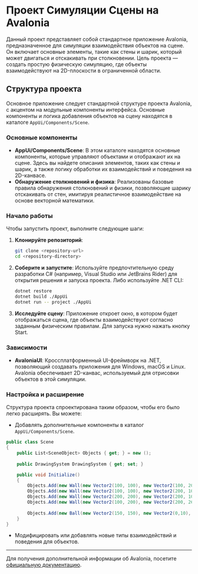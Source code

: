 ﻿# Проект Симуляции Сцены на Avalonia

Данный проект представляет собой стандартное приложение Avalonia, предназначенное для симуляции взаимодействия объектов на сцене. Он включает основные элементы, такие как стены и шарик, который может двигаться и отскакивать при столкновении. Цель проекта — создать простую физическую симуляцию, где объекты взаимодействуют на 2D-плоскости в ограниченной области.

## Структура проекта

Основное приложение следует стандартной структуре проекта Avalonia, с акцентом на модульные компоненты интерфейса. Основные компоненты и логика добавления объектов на сцену находятся в каталоге `AppUi/Components/Scene`.

### Основные компоненты

- **AppUi/Components/Scene**: В этом каталоге находятся основные компоненты, которые управляют объектами и отображают их на сцене. Здесь вы найдете описания элементов, таких как стены и шарик, а также логику обработки их взаимодействий и поведения на 2D-канвасе.
- **Обнаружение столкновений и физика**: Реализованы базовые правила обнаружения столкновений и физики, позволяющие шарику отскакивать от стен, имитируя реалистичное взаимодействие на основе векторной математики.

### Начало работы

Чтобы запустить проект, выполните следующие шаги:

1. **Клонируйте репозиторий**:
    ```bash
    git clone <repository-url>
    cd <repository-directory>
    ```

2. **Соберите и запустите**:
   Используйте предпочтительную среду разработки C# (например, Visual Studio или JetBrains Rider) для открытия решения и запуска проекта. Либо используйте .NET CLI:
    ```bash
    dotnet restore 
    dotnet build ./AppUi
    dotnet run -- project ./AppUi
    ```

3. **Исследуйте сцену**:
   Приложение откроет окно, в котором будет отображаться сцена, где объекты взаимодействуют согласно заданным физическим правилам. Для запуска нужно нажать кнопку Start.

### Зависимости

- **AvaloniaUI**: Кроссплатформенный UI-фреймворк на .NET, позволяющий создавать приложения для Windows, macOS и Linux. Avalonia обеспечивает 2D-канвас, используемый для отрисовки объектов в этой симуляции.

### Настройка и расширение

Структура проекта спроектирована таким образом, чтобы его было легко расширять. Вы можете:
- Добавлять дополнительные компоненты в каталог `AppUi/Components/Scene`.
```csharp
public class Scene
{
    public List<SceneObject> Objects { get; } = new ();
    
    public DrawingSystem DrawingSystem { get; set; }

    public void Initialize()
    {
        Objects.Add(new Wall(new Vector2(100, 100), new Vector2(100, 200), DrawingSystem.DrawWall));
        Objects.Add(new Wall(new Vector2(100, 100), new Vector2(200, 100), DrawingSystem.DrawWall));
        Objects.Add(new Wall(new Vector2(200, 200), new Vector2(200, 100), DrawingSystem.DrawWall));
        Objects.Add(new Wall(new Vector2(100, 200), new Vector2(200, 260), DrawingSystem.DrawWall));
        
        Objects.Add(new Ball(new Vector2(150, 150), new Vector2(0,10), 10, DrawingSystem.DrawBall));
    }
}
```
- Модифицировать или добавлять новые типы взаимодействий и поведения для объектов.


---

Для получения дополнительной информации об Avalonia, посетите [официальную документацию](https://docs.avaloniaui.net/).
